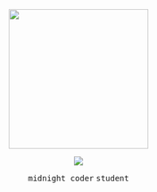 <div align=center>
 

  
<img src="https://user-images.githubusercontent.com/44041512/180681561-24796f9b-a9b2-47fb-9610-bd6a3f1027c3.gif" width=250>

  

![](https://user-images.githubusercontent.com/44041512/180688271-63c015e0-5d96-4994-8cb0-3f4a90dfe567.svg)
  
<div>
  <kbd>midnight coder</kbd> <kbd>student</kbd>
</div>
  
  
<!--   
  
  ![](https://img.shields.io/badge/-SwiftUI-lightgrey)
  ![](https://img.shields.io/badge/-Swift-lightgrey)
  ![](https://img.shields.io/badge/-Python-lightgrey)
  ![](https://img.shields.io/badge/-HTML-lightgrey)
  ![](https://img.shields.io/badge/-CSS-lightgrey)
  ![](https://img.shields.io/badge/-JS-lightgrey)
  ![](https://img.shields.io/badge/-Pug-lightgrey) -->
  
</div>
